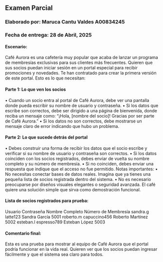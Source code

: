 
## Examen Parcial 
### Elaborado por: Maruca Cantu Valdes A00834245
### Fecha de entrega: 28 de Abril, 2025

#### Escenario:
Café Aurora es una cafetería muy popular que acaba de lanzar un programa de membresías
exclusivas para sus clientes más frecuentes.
Quieren que sus socios puedan iniciar sesión en un portal especial para recibir promociones y
novedades.
Te han contratado para crear la primera versión de este portal.
Esto es lo que necesitan:

#### Parte 1: Lo que ven los socios
• Cuando un socio entra al portal de Café Aurora, debe ver una pantalla donde pueda escribir
su nombre de usuario y contraseña.
• Si los datos que escribe son correctos, debe ser dirigido a una página de bienvenida, donde
reciba un mensaje como:
“¡Hola, [nombre del socio]! Gracias por ser parte de Café Aurora.”
• Si los datos no son correctos, debe mostrarse un mensaje claro de error indicando que hubo
un problema.

#### Parte 2: Lo que sucede detrás del portal
• Debes construir una forma de recibir los datos que el socio escribe y verificar si su nombre de
usuario y contraseña son correctos.
• Si los datos coinciden con los socios registrados, debes enviar de vuelta su nombre completo y
su número de membresía.
• Si no coinciden, debes enviar una respuesta que indique que el acceso no fue permitido.
Notas importantes:
• No necesitas conectar bases de datos reales. Imagina que ya tienes una pequeña lista de socios
registrada dentro del sistema.
• No es necesario preocuparse por diseños visuales elegantes o seguridad avanzada.
El café quiere una solución simple que sirva como demostración funcional.

#### Lista de socios registrados para prueba:
Usuario Contraseña Nombre Completo Número de Membresía
sandra.g latte123 Sandra García 5001
roberto.m capuccino456 Roberto Martínez 5002
esteban.l espresso789 Esteban López 5003

#### Comentario final:
Esta es una prueba para mostrar al equipo de Café Aurora que el portal podría funcionar en la
vida real. Quieren ver que los socios puedan ingresar fácilmente y que el sistema sea claro para
todos.

